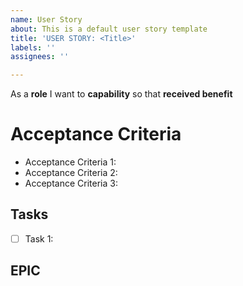 ```yaml
---
name: User Story
about: This is a default user story template
title: 'USER STORY: <Title>'
labels: ''
assignees: ''

---
```


As a **role** I want to **capability** so that **received benefit**

# Acceptance Criteria
* Acceptance Criteria 1:
* Acceptance Criteria 2:
* Acceptance Criteria 3:

## Tasks
- [ ] Task 1:

## EPIC

